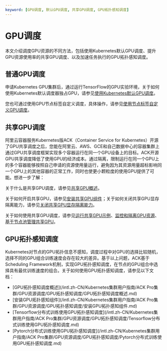 ```yaml
---
keyword: [GPU调度, 默认GPU调度, 共享GPU调度, GPU拓扑感知调度]
---
```


# GPU调度

本文介绍调度GPU资源的不同方法，包括使用Kubernetes默认GPU调度、提升GPU资源使用率的共享GPU调度、以及加速任务执行的GPU拓扑感知调度。

## 普通GPU调度

申请Kubernetes GPU集群后，通过运行TensorFlow的GPU实验环境，关于如何使用Kubernetes默认调度器独占GPU，请参见[使用Kubernetes默认GPU调度](/intl.zh-CN/Kubernetes集群用户指南/GPU/NPU/GPU调度/使用Kubernetes默认GPU调度.md)。

您也可通过使用GPU节点标签自定义调度，具体操作，请参见[使用节点标签自定义GPU调度](/intl.zh-CN/Kubernetes集群用户指南/GPU/NPU/GPU调度/使用节点标签自定义GPU调度.md)。

## 共享GPU调度

阿里云容器服务Kubernetes版ACK（Container Service for Kubernetes）开源了GPU共享调度之后，您能在阿里云、AWS、GCE和自己数据中心的容器集群上通过GPU共享调度框架实现多个容器运行在同一个GPU设备上的目标。ACK开源GPU共享调度降低了使用GPU的经济成本。通过隔离，限制运行在同一个GPU上的多个容器能够按照自己申请的资源使用量运行，避免因为其资源用量超标影响同一个GPU上的其他容器的正常工作，同时也使更小颗粒度的使用GPU提供了可能。想进一步了解：

关于什么是共享GPU调度，请参见[共享GPU概述](/intl.zh-CN/Kubernetes集群用户指南/GPU/NPU/GPU调度/共享GPU调度/共享GPU概述.md)。

关于如何开启共享GPU，请参见[安装共享GPU组件](/intl.zh-CN/Kubernetes集群用户指南/GPU/NPU/GPU调度/共享GPU调度/安装共享GPU组件.md)；关于如何关闭共享GPU显存隔离能力，请参见[关闭共享GPU显存隔离能力](/intl.zh-CN/Kubernetes集群用户指南/GPU/NPU/GPU调度/共享GPU调度/关闭共享GPU显存隔离能力.md)。

关于如何使用共享GPU调度，请参见[运行共享GPU示例](/intl.zh-CN/Kubernetes集群用户指南/GPU/NPU/GPU调度/共享GPU调度/运行共享GPU示例.md)、[监控和隔离GPU资源](/intl.zh-CN/Kubernetes集群用户指南/GPU/NPU/GPU调度/共享GPU调度/监控和隔离GPU资源.md)、[基于节点池管理共享GPU](/intl.zh-CN/Kubernetes集群用户指南/GPU/NPU/GPU调度/共享GPU调度/基于节点池管理共享GPU.md)。

## GPU拓扑感知调度

Kubernetes对节点的GPU拓扑信息不感知，调度过程中对GPU的选择比较随机，选择不同的GPU组合训练速度会存在较大的差异。基于以上问题，ACK基于Scheduling Framework机制，实现GPU拓扑感知调度，在节点的GPU组合中选择具有最优训练速度的组合。关于如何使用GPU拓扑感知调度，请参见以下文档：

-   [GPU拓扑感知调度概述](/intl.zh-CN/Kubernetes集群用户指南/ACK Pro集群/GPU资源调度/GPU拓扑感知调度/GPU拓扑感知调度概述.md)
-   [安装GPU拓扑感知组件](/intl.zh-CN/Kubernetes集群用户指南/ACK Pro集群/GPU资源调度/GPU拓扑感知调度/安装GPU拓扑感知组件.md)
-   [Tensorflow分布式训练使用GPU拓扑感知调度](/intl.zh-CN/Kubernetes集群用户指南/ACK Pro集群/GPU资源调度/GPU拓扑感知调度/Tensorflow分布式训练使用GPU拓扑感知调度.md)
-   [Pytorch分布式训练使用GPU拓扑感知调度](/intl.zh-CN/Kubernetes集群用户指南/ACK Pro集群/GPU资源调度/GPU拓扑感知调度/Pytorch分布式训练使用GPU拓扑感知调度.md)

